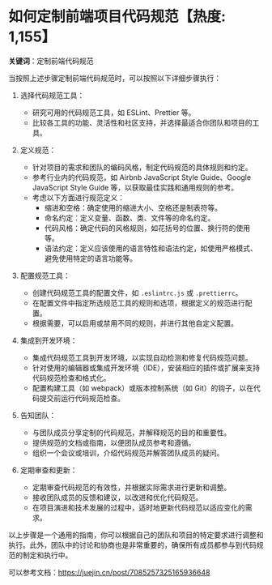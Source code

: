 # 如何定制前端项目代码规范【热度: 1,155】

**关键词**：定制前端代码规范

当按照上述步骤定制前端代码规范时，可以按照以下详细步骤执行：

1. 选择代码规范工具：

    * 研究可用的代码规范工具，如 ESLint、Prettier 等。
    * 比较各工具的功能、灵活性和社区支持，并选择最适合你团队和项目的工具。

2. 定义规范：

    * 针对项目的需求和团队的编码风格，制定代码规范的具体规则和约定。
    * 参考行业内的代码规范，如 Airbnb JavaScript Style Guide、Google JavaScript Style Guide 等，以获取最佳实践和通用规则的参考。
    * 考虑以下方面进行规范定义：
        * 缩进和空格：确定使用的缩进大小、空格还是制表符等。
        * 命名约定：定义变量、函数、类、文件等的命名约定。
        * 代码风格：确定代码的风格规则，如花括号的位置、换行符的使用等。
        * 语法约定：定义应该使用的语言特性和语法约定，如使用严格模式、避免使用特定的语言功能等。

3. 配置规范工具：

    * 创建代码规范工具的配置文件，如 `.eslintrc.js` 或 `.prettierrc`。
    * 在配置文件中指定所选规范工具的规则和选项，根据定义的规范进行配置。
    * 根据需要，可以启用或禁用不同的规则，并进行其他自定义配置。

4. 集成到开发环境：

    * 集成代码规范工具到开发环境，以实现自动检测和修复代码规范问题。
    * 针对使用的编辑器或集成开发环境（IDE），安装相应的插件或扩展来支持代码规范检查和格式化。
    * 配置构建工具（如 webpack）或版本控制系统（如 Git）的钩子，以在代码提交前运行代码规范检查。

5. 告知团队：

    * 与团队成员分享定制的代码规范，并解释规范的目的和重要性。
    * 提供规范的文档或指南，以便团队成员参考和遵循。
    * 组织一个会议或培训，介绍代码规范并解答团队成员的疑问。

6. 定期审查和更新：

    * 定期审查代码规范的有效性，并根据实际需求进行更新和调整。
    * 接收团队成员的反馈和建议，以改进和优化代码规范。
    * 在项目演进和技术发展的过程中，适时地更新代码规范以适应变化的需求。

以上步骤是一个通用的指南，你可以根据自己的团队和项目的特定要求进行调整和执行。此外，团队中的讨论和协商也是非常重要的，确保所有成员都参与到代码规范的制定和执行中。

可以参考文档：https://juejin.cn/post/7085257325165936648